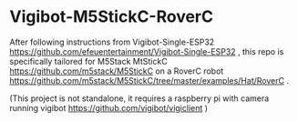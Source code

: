 # Vigibot-M5StickC-RoverC

After following instructions from Vigibot-Single-ESP32
https://github.com/efeuentertainment/Vigibot-Single-ESP32 ,
this repo is specifically tailored for M5Stack MtStickC
https://github.com/m5stack/M5StickC
on a RoverC robot
https://github.com/m5stack/M5StickC/tree/master/examples/Hat/RoverC .

(This project is not standalone, it requires a raspberry pi with camera running vigibot
https://github.com/vigibot/vigiclient )
